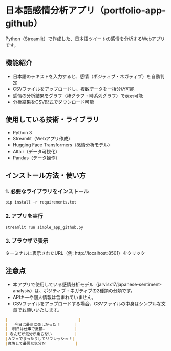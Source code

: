 # 日本語感情分析アプリ（portfolio-app-github）

Python（Streamlit）で作成した、日本語ツイートの感情を分析するWebアプリです。



## 機能紹介

- 日本語のテキストを入力すると、感情（ポジティブ・ネガティブ）を自動判定
- CSVファイルをアップロードし、複数データを一括分析可能
- 感情の分析結果をグラフ（棒グラフ・時系列グラフ）で表示可能
- 分析結果をCSV形式でダウンロード可能



## 使用している技術・ライブラリ

- Python 3
- Streamlit（Webアプリ作成）
- Hugging Face Transformers（感情分析モデル）
- Altair（データ可視化）
- Pandas（データ操作）



## インストール方法・使い方

### 1. 必要なライブラリをインストール

`pip install -r requirements.txt`

### 2. アプリを実行

`streamlit run simple_app_github.py`

### 3. ブラウザで表示

ターミナルに表示されたURL（例: http://localhost:8501）をクリック

## 注意点

- 本アプリで使用している感情分析モデル（jarvisx17/japanese-sentiment-analysis）は、ポジティブ・ネガティブの2種類の分類です。
- APIキーや個人情報は含まれていません。
- CSVファイルをアップロードする場合、CSVファイルの中身はシンプルな文章でお願いいたします。

```markdown
|                               |
|   今日は最高に楽しかった！      |
|  明日は仕事で憂鬱…             |
| なんだか気分が乗らない          |
|カフェでまったりしてリフレッシュ！|
|寝坊して最悪な気分だ             |